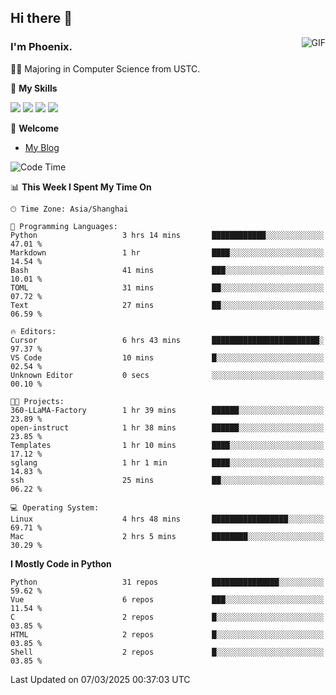 ## Hi there 👋
<img align="right" alt="GIF" src="https://raw.githubusercontent.com/JoeyBling/JoeyBling/master/pic/pusheencode.gif" />

### I'm Phoenix.

👨‍🎓 Majoring in Computer Science from USTC.

🌟 **My Skills**

![](https://img.shields.io/badge/-Python-3e74a2?style=flat-square&logo=Python&logoColor=fff)
![](https://img.shields.io/badge/-C++-9f62a5?style=flat&logo=cplusplus&logoColor=white)
![](https://img.shields.io/badge/-Linux-185886?style=flat-square&logo=Linux&logoColor=fff)
![](https://img.shields.io/badge/-Rust-ff4136?style=flat-square&logo=Rust&logoColor=fff)

💬 **Welcome**

- [My Blog](https://ysy-phoenix.github.io/)

<!--START_SECTION:waka-->
![Code Time](http://img.shields.io/badge/Code%20Time-1%2C241%20hrs%2024%20mins-blue)

📊 **This Week I Spent My Time On** 

```text
🕑︎ Time Zone: Asia/Shanghai

💬 Programming Languages: 
Python                   3 hrs 14 mins       ████████████░░░░░░░░░░░░░   47.01 % 
Markdown                 1 hr                ████░░░░░░░░░░░░░░░░░░░░░   14.54 % 
Bash                     41 mins             ███░░░░░░░░░░░░░░░░░░░░░░   10.01 % 
TOML                     31 mins             ██░░░░░░░░░░░░░░░░░░░░░░░   07.72 % 
Text                     27 mins             ██░░░░░░░░░░░░░░░░░░░░░░░   06.59 % 

🔥 Editors: 
Cursor                   6 hrs 43 mins       ████████████████████████░   97.37 % 
VS Code                  10 mins             █░░░░░░░░░░░░░░░░░░░░░░░░   02.54 % 
Unknown Editor           0 secs              ░░░░░░░░░░░░░░░░░░░░░░░░░   00.10 % 

🐱‍💻 Projects: 
360-LLaMA-Factory        1 hr 39 mins        ██████░░░░░░░░░░░░░░░░░░░   23.89 % 
open-instruct            1 hr 38 mins        ██████░░░░░░░░░░░░░░░░░░░   23.85 % 
Templates                1 hr 10 mins        ████░░░░░░░░░░░░░░░░░░░░░   17.12 % 
sglang                   1 hr 1 min          ████░░░░░░░░░░░░░░░░░░░░░   14.83 % 
ssh                      25 mins             ██░░░░░░░░░░░░░░░░░░░░░░░   06.22 % 

💻 Operating System: 
Linux                    4 hrs 48 mins       █████████████████░░░░░░░░   69.71 % 
Mac                      2 hrs 5 mins        ████████░░░░░░░░░░░░░░░░░   30.29 % 
```

**I Mostly Code in Python** 

```text
Python                   31 repos            ███████████████░░░░░░░░░░   59.62 % 
Vue                      6 repos             ███░░░░░░░░░░░░░░░░░░░░░░   11.54 % 
C                        2 repos             █░░░░░░░░░░░░░░░░░░░░░░░░   03.85 % 
HTML                     2 repos             █░░░░░░░░░░░░░░░░░░░░░░░░   03.85 % 
Shell                    2 repos             █░░░░░░░░░░░░░░░░░░░░░░░░   03.85 % 
```




 Last Updated on 07/03/2025 00:37:03 UTC
<!--END_SECTION:waka-->

<!--
**ysy-phoenix/ysy-phoenix** is a ✨ _special_ ✨ repository because its `README.md` (this file) appears on your GitHub profile.

Here are some ideas to get you started:

- 🔭 I’m currently working on ...
- 🌱 I’m currently learning ...
- 👯 I’m looking to collaborate on ...
- 🤔 I’m looking for help with ...
- 💬 Ask me about ...
- 📫 How to reach me: ...
- 😄 Pronouns: ...
- ⚡ Fun fact: ...
-->
